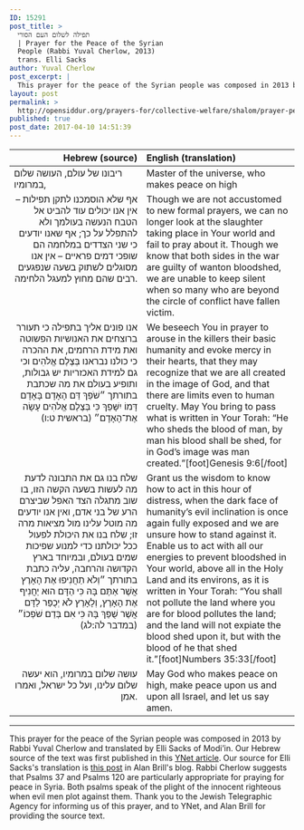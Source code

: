 ```yaml
---
ID: 15291
post_title: >
  תפילה לשלום העם הסורי
  | Prayer for the Peace of the Syrian
  People (Rabbi Yuval Cherlow, 2013)
  trans. Elli Sacks
author: Yuval Cherlow
post_excerpt: |
  This prayer for the peace of the Syrian people was composed in 2013 by Rabbi Yuval Cherlow and translated by Elli Sacks of Modi’in. Our Hebrew source of the text was first published in this <a href="http://www.ynet.co.il/articles/0,7340,L-4423488,00.html">YNet article</a>. Our source for Elli Sacks's translation is <a href="https://kavvanah.wordpress.com/2013/08/29/rav-yuval-cherlow-composes-prayer-for-the-situation-in-syria/">this post</a> in Alan Brill's blog. Rabbi Cherlow suggests that Psalms 37 and Psalms 120 are particularly appropriate for praying for peace in Syria. Both psalms speak of the plight of the innocent righteous when evil men plot against them. Thank you to the Jewish Telegraphic Agency for informing us of this prayer, and to YNet, and Alan Brill for providing the source text.
layout: post
permalink: >
  http://opensiddur.org/prayers-for/collective-welfare/shalom/prayer-peace-syrian-people-rabbi-yuval-cherlow-2013-trans-elli-sacks/
published: true
post_date: 2017-04-10 14:51:39
---
```

<table style="margin-left: auto;margin-right: auto;" class="draggable">
<thead><tr><th id="x" style="text-align: right;">Hebrew (source)</th><th style="text-align: left;">English (translation)</th></tr></thead>
<tbody>
<tr>
<td style="vertical-align:top;" width="46%">
<div class="liturgy"><span lang="he">
ריבונו של עולם, 
העושה שלום במרומיו,
 </span></div></td>

<td style="vertical-align:top;" width="53%"><div class="english">
Master of the universe, 
who makes peace on high
</div></td>
</tr>


<tr><td style="vertical-align:top;" width="46%">
<div class="liturgy" style="text-align: right;"><span lang="he">
אף שלא הוסמכנו לתקן תפילות – 
אין אנו יכולים עוד להביט אל הטבח הנעשה בעולמך 
ולא להתפלל על כך; 
אף שאנו יודעים כי שני הצדדים במלחמה 
הם שופכי דמים פראיים – 
אין אנו מסוגלים לשתוק בשעה שנפגעים רבים שהם מחוץ למעגל הלחימה.
</span></div></td>

<td style="vertical-align:top;" width="53%"><div class="english">
Though we are not accustomed to new formal prayers, 
we can no longer look at the slaughter taking place in Your world 
and fail to pray about it. 
Though we know that both sides in the war 
are guilty of wanton bloodshed, 
we are unable to keep silent when so many who are beyond the circle of conflict have fallen victim.
</div></td>
</tr>


<tr><td style="vertical-align:top;" width="46%">
<div class="liturgy" style="text-align: right;"><span lang="he">
אנו פונים אליך בתפילה 
כי תעורר ברוצחים את האנושיות הפשוטה 
ואת מידת הרחמים, 
את ההכרה כי כולנו נבראנו בְּצֶלֶם אֱלֹהִים 
וכי גם למידת האכזריות יש גבולות, 
ותופיע בעולם את מה שכתבת בתורתך 
״שֹׁפֵךְ דַּם הָאָדָם בָּאָדָם דָּמוֹ יִשָּׁפֵךְ כִּי בְּצֶלֶם אֱלֹהִים עָשָׂה אֶת־הָאָדָם׃״ <span class="citation">(בראשית ט:ו)</span>
</span></div></td>

<td style="vertical-align:top;" width="53%"><div class="english">
We beseech You in prayer 
to arouse in the killers their basic humanity 
and evoke mercy in their hearts, 
that they may recognize that we are all created in the image of God, 
and that there are limits even to human cruelty. 
May You bring to pass what is written in Your Torah: 
“He who sheds the blood of man, by man his blood shall be shed, for in God’s image was man created.”[foot]Genesis 9:6[/foot]
</div></td>
</tr>


<tr><td style="vertical-align:top;" width="46%">
<div class="liturgy" style="text-align: right;"><span lang="he">
שלח בנו גם את התבונה לדעת 
מה לעשות בשעה הקשה הזו, 
בו שוב מתגלה הצד האפל שביצרם הרע של בני אדם, 
ואין אנו יודעים מה מוטל עלינו מול מציאות מרה זו; 
שלח בנו את היכולת לפעול ככל יכולתנו 
כדי למנוע שפיכות שמים בעולם, 
ובמיוחד בארץ הקדושה והרחבה, 
עליה כתבת בתורתך 
״וְלֹא תַחֲנִיפוּ אֶת הָאָרֶץ אֲשֶׁר אַתֶּם בָּהּ כִּי הַדָּם הוּא יַחֲנִיף אֶת הָאָרֶץ, 
וְלָאָרֶץ לֹא יְכֻפַּר לַדָּם אֲשֶׁר שֻׁפַּךְ בָּהּ 
כִּי אִם בְּדַם שֹׁפְכוֹ׃״ <span class="citation">(במדבר לה:לג)</span>
</span></div></td>

<td style="vertical-align:top;" width="53%"><div class="english">
Grant us the wisdom to know 
how to act in this hour of distress, 
when the dark face of humanity’s evil inclination is once again fully exposed 
and we are unsure how to stand against it. 
Enable us to act with all our energies 
to prevent bloodshed in Your world, 
above all in the Holy Land and its environs, 
as it is written in Your Torah: 
“You shall not pollute the land where you are for blood pollutes the land; 
and the land will not expiate the blood shed upon it, 
but with the blood of he that shed it.”[foot]Numbers 35:33[/foot]
</div></td>
</tr>


<tr><td style="vertical-align:top;" width="46%">
<div class="liturgy" style="text-align: right;"><span lang="he">
עושה שלום במרומיו, 
הוא יעשה שלום עלינו, 
ועל כל ישראל, 
ואמרו אמן.
</span></div></td>

<td style="vertical-align:top;" width="53%"><div class="english">
May God who makes peace on high, 
make peace upon us 
and upon all Israel, 
and let us say amen.
</div></td>
</tr>
</tbody></table>

<hr />

This prayer for the peace of the Syrian people was composed in 2013 by Rabbi Yuval Cherlow and translated by Elli Sacks of Modi’in. Our Hebrew source of the text was first published in this <a href="http://www.ynet.co.il/articles/0,7340,L-4423488,00.html">YNet article</a>. Our source for Elli Sacks's translation is <a href="https://kavvanah.wordpress.com/2013/08/29/rav-yuval-cherlow-composes-prayer-for-the-situation-in-syria/">this post</a> in Alan Brill's blog. Rabbi Cherlow suggests that Psalms 37 and Psalms 120 are particularly appropriate for praying for peace in Syria. Both psalms speak of the plight of the innocent righteous when evil men plot against them. Thank you to the Jewish Telegraphic Agency for informing us of this prayer, and to YNet, and Alan Brill for providing the source text.